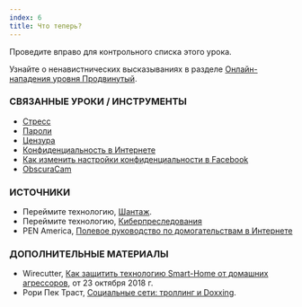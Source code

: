 ```yaml
---
index: 6
title: Что теперь?
---
```

Проведите вправо для контрольного списка этого урока.

Узнайте о ненавистнических высказываниях в разделе [Онлайн-нападения уровня Продвинутый](umbrella://communications/online-abuse/advanced).

### СВЯЗАННЫЕ УРОКИ / ИНСТРУМЕНТЫ

*   [Стресс](umbrella://stress/stress/beginner)
*   [Пароли](umbrella://information/passwords)
* [Цензура](umbrella://communications/censorship)
* [Конфиденциальность в Интернете](umbrella://communications/online-privacy)
* [Как изменить настройки конфиденциальности в Facebook](umbrella://tools/other/s_facebook.md)
*   [ObscuraCam](umbrella://tools/messagging/s_obscuracam.md)

### ИСТОЧНИКИ

*   Переймите технологию, [Шантаж](https://www.takebackthetech.net/know-more/blackmail).
*   Переймите технологию, [Киберпреследования](https://www.takebackthetech.net/know-more/cyberstalking)
*   PEN America, [Полевое руководство по домогательствам в Интернете](https://onlineharaptionsfieldmanual.pen.org/)

### ДОПОЛНИТЕЛЬНЫЕ МАТЕРИАЛЫ

* Wirecutter, [Как защитить технологию Smart-Home от домашних агрессоров](https://thewirecutter.com/blog/keep-your-smart-home-secure-from-domestic-abusers/), от 23 октября 2018 г.
* Рори Пек Траст, [Социальные сети: троллинг и Doxxing](https://rorypecktrust.org/resources/Digital-Security-Guide/Social-Media-Trolling-and-Doxxing?cu=en-GB).